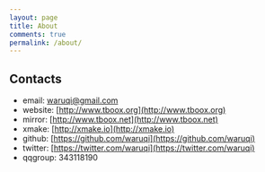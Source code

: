 ```yaml
---
layout: page
title: About
comments: true
permalink: /about/
---
```


## Contacts

* email: [waruqi@gmail.com](waruqi@gmail.com)
* website: [http://www.tboox.org](http://www.tboox.org)
* mirror: [http://www.tboox.net](http://www.tboox.net)
* xmake: [http://xmake.io](http://xmake.io)
* github: [https://github.com/waruqi](https://github.com/waruqi)
* twitter: [https://twitter.com/waruqi](https://twitter.com/waruqi)
* qqgroup: 343118190
